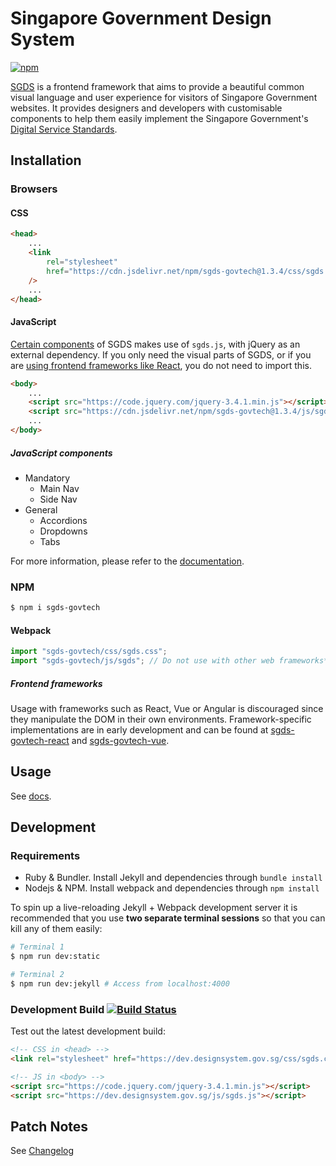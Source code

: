 # Singapore Government Design System

[![npm](https://img.shields.io/npm/v/sgds-govtech.svg)](https://www.npmjs.com/package/sgds-govtech)

[SGDS](https://www.designsystem.gov.sg) is a frontend framework that aims to provide a beautiful common visual language and user experience for visitors of Singapore Government websites. It provides designers and developers with customisable components to help them easily implement the Singapore Government's [Digital Service Standards](https://www.tech.gov.sg/digital-service-standards/).

## Installation

### Browsers

#### CSS

```html
<head>
    ...
    <link
        rel="stylesheet"
        href="https://cdn.jsdelivr.net/npm/sgds-govtech@1.3.4/css/sgds.css"
    />
    ...
</head>
```

#### JavaScript

[Certain components](#javascript-components) of SGDS makes use of `sgds.js`, with jQuery as an external dependency. If you only need the visual parts of SGDS, or if you are [using frontend frameworks like React](#frontend-frameworks), you do not need to import this.

```html
<body>
    ...
    <script src="https://code.jquery.com/jquery-3.4.1.min.js"></script>
    <script src="https://cdn.jsdelivr.net/npm/sgds-govtech@1.3.4/js/sgds.js"></script>
    ...
</body>
```

##### JavaScript components

- Mandatory
    - Main Nav
    - Side Nav
- General
    - Accordions
    - Dropdowns
    - Tabs

For more information, please refer to the [documentation](https://www.designsystem.gov.sg/docs).

### NPM

```sh
$ npm i sgds-govtech
```

#### Webpack

```javascript
import "sgds-govtech/css/sgds.css";
import "sgds-govtech/js/sgds"; // Do not use with other web frameworks*
```

##### Frontend frameworks

Usage with frameworks such as React, Vue or Angular is discouraged since they manipulate the DOM in their own environments. Framework-specific implementations are in early development and can be found at [sgds-govtech-react](https://github.com/govtechsg/sgds-govtech-react) and [sgds-govtech-vue](https://github.com/govtechsg/sgds-govtech-vue).

## Usage

See [docs](https://www.designsystem.gov.sg).

## Development

### Requirements

-   Ruby & Bundler. Install Jekyll and dependencies through `bundle install`
-   Nodejs & NPM. Install webpack and dependencies through `npm install`

To spin up a live-reloading Jekyll + Webpack development server it is recommended that you use **two separate terminal sessions** so that you can kill any of them easily:

```bash
# Terminal 1
$ npm run dev:static
```

``` bash
# Terminal 2
$ npm run dev:jekyll # Access from localhost:4000
```

### Development Build  [![Build Status](https://travis-ci.org/GovTechSG/sgds.svg?branch=dev)](https://travis-ci.org/GovTechSG/sgds)

Test out the latest development build:

```html
<!-- CSS in <head> -->
<link rel="stylesheet" href="https://dev.designsystem.gov.sg/css/sgds.css"/>

<!-- JS in <body> -->
<script src="https://code.jquery.com/jquery-3.4.1.min.js"></script>
<script src="https://dev.designsystem.gov.sg/js/sgds.js"></script>
```

## Patch Notes

See [Changelog](https://github.com/GovTechSG/sgds/blob/master/CHANGELOG.md)
